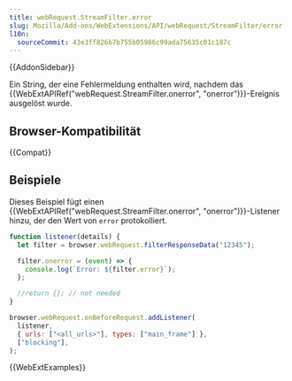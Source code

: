 ```yaml
---
title: webRequest.StreamFilter.error
slug: Mozilla/Add-ons/WebExtensions/API/webRequest/StreamFilter/error
l10n:
  sourceCommit: 43e3ff826b7b755b05986c99ada75635c01c187c
---
```


{{AddonSidebar}}

Ein String, der eine Fehlermeldung enthalten wird, nachdem das {{WebExtAPIRef("webRequest.StreamFilter.onerror", "onerror")}}-Ereignis ausgelöst wurde.

## Browser-Kompatibilität

{{Compat}}

## Beispiele

Dieses Beispiel fügt einen {{WebExtAPIRef("webRequest.StreamFilter.onerror", "onerror")}}-Listener hinzu, der den Wert von `error` protokolliert.

```js
function listener(details) {
  let filter = browser.webRequest.filterResponseData("12345");

  filter.onerror = (event) => {
    console.log(`Error: ${filter.error}`);
  };

  //return {}; // not needed
}

browser.webRequest.onBeforeRequest.addListener(
  listener,
  { urls: ["<all_urls>"], types: ["main_frame"] },
  ["blocking"],
);
```

{{WebExtExamples}}
